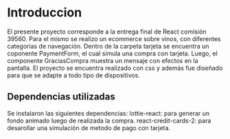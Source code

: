 # Introduccion

El presente proyecto corresponde a la entrega final de React comisión 39560. Para el mismo se realizo un ecommerce sobre vinos, con diferentes categorias de navegación.
Dentro de la carpeta tarjeta se encuentra un coponente PaymentForm, el cual simula una compra con tarjeta. Luego, el componente GraciasCompra muestra un mensaje con efectos en la pantalla.
El proyecto se encuentra realizado con css y además fue diseñado para que se adapte a todo tipo de dispositivos.

## Dependencias utilizadas

Se instalaron las siguientes dependencias:
lottie-react: para generar un fondo animado luego de realizada la compra.
react-credit-cards-2: para desarollar una simulación de metodo de pago con tarjeta.
